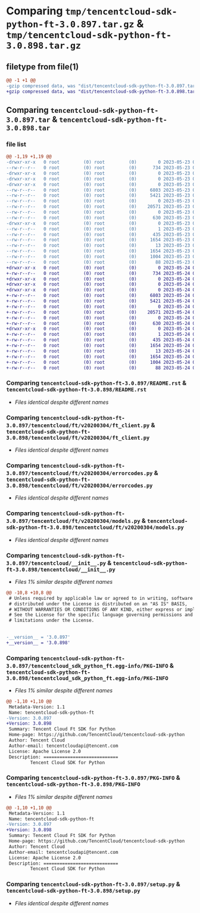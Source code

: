 # Comparing `tmp/tencentcloud-sdk-python-ft-3.0.897.tar.gz` & `tmp/tencentcloud-sdk-python-ft-3.0.898.tar.gz`

## filetype from file(1)

```diff
@@ -1 +1 @@
-gzip compressed data, was "dist/tencentcloud-sdk-python-ft-3.0.897.tar", last modified: Tue May 23 02:23:00 2023, max compression
+gzip compressed data, was "dist/tencentcloud-sdk-python-ft-3.0.898.tar", last modified: Wed May 24 01:57:31 2023, max compression
```

## Comparing `tencentcloud-sdk-python-ft-3.0.897.tar` & `tencentcloud-sdk-python-ft-3.0.898.tar`

### file list

```diff
@@ -1,19 +1,19 @@
-drwxr-xr-x   0 root         (0) root         (0)        0 2023-05-23 02:23:00.000000 tencentcloud-sdk-python-ft-3.0.897/
--rw-r--r--   0 root         (0) root         (0)      734 2023-05-23 02:23:00.000000 tencentcloud-sdk-python-ft-3.0.897/README.rst
-drwxr-xr-x   0 root         (0) root         (0)        0 2023-05-23 02:23:00.000000 tencentcloud-sdk-python-ft-3.0.897/tencentcloud/
-drwxr-xr-x   0 root         (0) root         (0)        0 2023-05-23 02:23:00.000000 tencentcloud-sdk-python-ft-3.0.897/tencentcloud/ft/
-drwxr-xr-x   0 root         (0) root         (0)        0 2023-05-23 02:23:00.000000 tencentcloud-sdk-python-ft-3.0.897/tencentcloud/ft/v20200304/
--rw-r--r--   0 root         (0) root         (0)     6803 2023-05-23 02:23:00.000000 tencentcloud-sdk-python-ft-3.0.897/tencentcloud/ft/v20200304/ft_client.py
--rw-r--r--   0 root         (0) root         (0)     5421 2023-05-23 02:23:00.000000 tencentcloud-sdk-python-ft-3.0.897/tencentcloud/ft/v20200304/errorcodes.py
--rw-r--r--   0 root         (0) root         (0)        0 2023-05-23 02:23:00.000000 tencentcloud-sdk-python-ft-3.0.897/tencentcloud/ft/v20200304/__init__.py
--rw-r--r--   0 root         (0) root         (0)    20571 2023-05-23 02:23:00.000000 tencentcloud-sdk-python-ft-3.0.897/tencentcloud/ft/v20200304/models.py
--rw-r--r--   0 root         (0) root         (0)        0 2023-05-23 02:23:00.000000 tencentcloud-sdk-python-ft-3.0.897/tencentcloud/ft/__init__.py
--rw-r--r--   0 root         (0) root         (0)      630 2023-05-23 02:23:00.000000 tencentcloud-sdk-python-ft-3.0.897/tencentcloud/__init__.py
-drwxr-xr-x   0 root         (0) root         (0)        0 2023-05-23 02:23:00.000000 tencentcloud-sdk-python-ft-3.0.897/tencentcloud_sdk_python_ft.egg-info/
--rw-r--r--   0 root         (0) root         (0)        1 2023-05-23 02:23:00.000000 tencentcloud-sdk-python-ft-3.0.897/tencentcloud_sdk_python_ft.egg-info/dependency_links.txt
--rw-r--r--   0 root         (0) root         (0)      435 2023-05-23 02:23:00.000000 tencentcloud-sdk-python-ft-3.0.897/tencentcloud_sdk_python_ft.egg-info/SOURCES.txt
--rw-r--r--   0 root         (0) root         (0)     1654 2023-05-23 02:23:00.000000 tencentcloud-sdk-python-ft-3.0.897/tencentcloud_sdk_python_ft.egg-info/PKG-INFO
--rw-r--r--   0 root         (0) root         (0)       13 2023-05-23 02:23:00.000000 tencentcloud-sdk-python-ft-3.0.897/tencentcloud_sdk_python_ft.egg-info/top_level.txt
--rw-r--r--   0 root         (0) root         (0)     1654 2023-05-23 02:23:00.000000 tencentcloud-sdk-python-ft-3.0.897/PKG-INFO
--rw-r--r--   0 root         (0) root         (0)     1004 2023-05-23 02:23:00.000000 tencentcloud-sdk-python-ft-3.0.897/setup.py
--rw-r--r--   0 root         (0) root         (0)       88 2023-05-23 02:23:00.000000 tencentcloud-sdk-python-ft-3.0.897/setup.cfg
+drwxr-xr-x   0 root         (0) root         (0)        0 2023-05-24 01:57:31.000000 tencentcloud-sdk-python-ft-3.0.898/
+-rw-r--r--   0 root         (0) root         (0)      734 2023-05-24 01:57:31.000000 tencentcloud-sdk-python-ft-3.0.898/README.rst
+drwxr-xr-x   0 root         (0) root         (0)        0 2023-05-24 01:57:31.000000 tencentcloud-sdk-python-ft-3.0.898/tencentcloud/
+drwxr-xr-x   0 root         (0) root         (0)        0 2023-05-24 01:57:31.000000 tencentcloud-sdk-python-ft-3.0.898/tencentcloud/ft/
+drwxr-xr-x   0 root         (0) root         (0)        0 2023-05-24 01:57:31.000000 tencentcloud-sdk-python-ft-3.0.898/tencentcloud/ft/v20200304/
+-rw-r--r--   0 root         (0) root         (0)     6803 2023-05-24 01:57:31.000000 tencentcloud-sdk-python-ft-3.0.898/tencentcloud/ft/v20200304/ft_client.py
+-rw-r--r--   0 root         (0) root         (0)     5421 2023-05-24 01:57:31.000000 tencentcloud-sdk-python-ft-3.0.898/tencentcloud/ft/v20200304/errorcodes.py
+-rw-r--r--   0 root         (0) root         (0)        0 2023-05-24 01:57:31.000000 tencentcloud-sdk-python-ft-3.0.898/tencentcloud/ft/v20200304/__init__.py
+-rw-r--r--   0 root         (0) root         (0)    20571 2023-05-24 01:57:31.000000 tencentcloud-sdk-python-ft-3.0.898/tencentcloud/ft/v20200304/models.py
+-rw-r--r--   0 root         (0) root         (0)        0 2023-05-24 01:57:31.000000 tencentcloud-sdk-python-ft-3.0.898/tencentcloud/ft/__init__.py
+-rw-r--r--   0 root         (0) root         (0)      630 2023-05-24 01:57:31.000000 tencentcloud-sdk-python-ft-3.0.898/tencentcloud/__init__.py
+drwxr-xr-x   0 root         (0) root         (0)        0 2023-05-24 01:57:31.000000 tencentcloud-sdk-python-ft-3.0.898/tencentcloud_sdk_python_ft.egg-info/
+-rw-r--r--   0 root         (0) root         (0)        1 2023-05-24 01:57:31.000000 tencentcloud-sdk-python-ft-3.0.898/tencentcloud_sdk_python_ft.egg-info/dependency_links.txt
+-rw-r--r--   0 root         (0) root         (0)      435 2023-05-24 01:57:31.000000 tencentcloud-sdk-python-ft-3.0.898/tencentcloud_sdk_python_ft.egg-info/SOURCES.txt
+-rw-r--r--   0 root         (0) root         (0)     1654 2023-05-24 01:57:31.000000 tencentcloud-sdk-python-ft-3.0.898/tencentcloud_sdk_python_ft.egg-info/PKG-INFO
+-rw-r--r--   0 root         (0) root         (0)       13 2023-05-24 01:57:31.000000 tencentcloud-sdk-python-ft-3.0.898/tencentcloud_sdk_python_ft.egg-info/top_level.txt
+-rw-r--r--   0 root         (0) root         (0)     1654 2023-05-24 01:57:31.000000 tencentcloud-sdk-python-ft-3.0.898/PKG-INFO
+-rw-r--r--   0 root         (0) root         (0)     1004 2023-05-24 01:57:31.000000 tencentcloud-sdk-python-ft-3.0.898/setup.py
+-rw-r--r--   0 root         (0) root         (0)       88 2023-05-24 01:57:31.000000 tencentcloud-sdk-python-ft-3.0.898/setup.cfg
```

### Comparing `tencentcloud-sdk-python-ft-3.0.897/README.rst` & `tencentcloud-sdk-python-ft-3.0.898/README.rst`

 * *Files identical despite different names*

### Comparing `tencentcloud-sdk-python-ft-3.0.897/tencentcloud/ft/v20200304/ft_client.py` & `tencentcloud-sdk-python-ft-3.0.898/tencentcloud/ft/v20200304/ft_client.py`

 * *Files identical despite different names*

### Comparing `tencentcloud-sdk-python-ft-3.0.897/tencentcloud/ft/v20200304/errorcodes.py` & `tencentcloud-sdk-python-ft-3.0.898/tencentcloud/ft/v20200304/errorcodes.py`

 * *Files identical despite different names*

### Comparing `tencentcloud-sdk-python-ft-3.0.897/tencentcloud/ft/v20200304/models.py` & `tencentcloud-sdk-python-ft-3.0.898/tencentcloud/ft/v20200304/models.py`

 * *Files identical despite different names*

### Comparing `tencentcloud-sdk-python-ft-3.0.897/tencentcloud/__init__.py` & `tencentcloud-sdk-python-ft-3.0.898/tencentcloud/__init__.py`

 * *Files 1% similar despite different names*

```diff
@@ -10,8 +10,8 @@
 # Unless required by applicable law or agreed to in writing, software
 # distributed under the License is distributed on an "AS IS" BASIS,
 # WITHOUT WARRANTIES OR CONDITIONS OF ANY KIND, either express or implied.
 # See the License for the specific language governing permissions and
 # limitations under the License.
 
 
-__version__ = '3.0.897'
+__version__ = '3.0.898'
```

### Comparing `tencentcloud-sdk-python-ft-3.0.897/tencentcloud_sdk_python_ft.egg-info/PKG-INFO` & `tencentcloud-sdk-python-ft-3.0.898/tencentcloud_sdk_python_ft.egg-info/PKG-INFO`

 * *Files 1% similar despite different names*

```diff
@@ -1,10 +1,10 @@
 Metadata-Version: 1.1
 Name: tencentcloud-sdk-python-ft
-Version: 3.0.897
+Version: 3.0.898
 Summary: Tencent Cloud Ft SDK for Python
 Home-page: https://github.com/TencentCloud/tencentcloud-sdk-python
 Author: Tencent Cloud
 Author-email: tencentcloudapi@tencent.com
 License: Apache License 2.0
 Description: ============================
         Tencent Cloud SDK for Python
```

### Comparing `tencentcloud-sdk-python-ft-3.0.897/PKG-INFO` & `tencentcloud-sdk-python-ft-3.0.898/PKG-INFO`

 * *Files 1% similar despite different names*

```diff
@@ -1,10 +1,10 @@
 Metadata-Version: 1.1
 Name: tencentcloud-sdk-python-ft
-Version: 3.0.897
+Version: 3.0.898
 Summary: Tencent Cloud Ft SDK for Python
 Home-page: https://github.com/TencentCloud/tencentcloud-sdk-python
 Author: Tencent Cloud
 Author-email: tencentcloudapi@tencent.com
 License: Apache License 2.0
 Description: ============================
         Tencent Cloud SDK for Python
```

### Comparing `tencentcloud-sdk-python-ft-3.0.897/setup.py` & `tencentcloud-sdk-python-ft-3.0.898/setup.py`

 * *Files identical despite different names*

